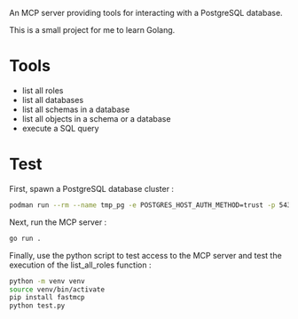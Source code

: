 An MCP server providing tools for interacting with a PostgreSQL database.

This is a small project for me to learn Golang.

# Tools

- list all roles
- list all databases
- list all schemas in a database
- list all objects in a schema or a database
- execute a SQL query

# Test

First, spawn a PostgreSQL database cluster :

~~~bash
podman run --rm --name tmp_pg -e POSTGRES_HOST_AUTH_METHOD=trust -p 5432:5432 postgres
~~~

Next, run the MCP server :

~~~bash
go run .
~~~

Finally, use the python script to test access to the MCP server and test the execution of the list_all_roles function :

~~~bash
python -m venv venv
source venv/bin/activate
pip install fastmcp
python test.py
~~~
